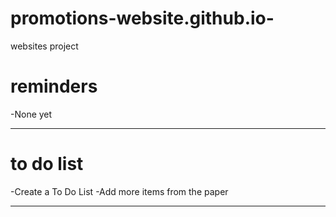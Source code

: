 # promotions-website.github.io-
websites project

# reminders
-None yet

---
# to do list
-Create a To Do List
-Add more items from the paper

---


